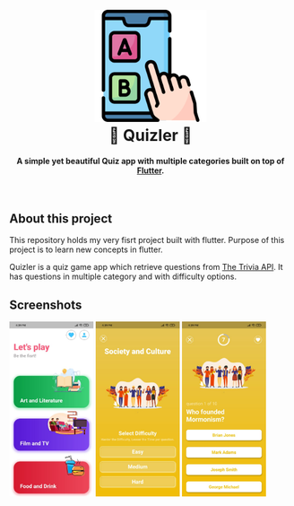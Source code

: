 <h1 align="center">
  
  <br>
     <a href="https://github.com/Sagar-Goyal/Quizler"><img src="test.png" alt="Test logo" width="200"></a>
  <br>
    📱 Quizler 📱
  <br>
</h1>

<h4 align="center">A simple yet beautiful Quiz app with multiple categories built on top of <a href="https://flutter.dev/" target="_blank" style="color:##0276E8;">Flutter</a>.</h4>
<br>

##  About this project
This repository holds my very fisrt project built with flutter. Purpose of this project is to learn new concepts in flutter.

Quizler is a quiz game app which retrieve questions from <a href="https://the-trivia-api.com/" target="_blank" style="color:##0276E8;">The Trivia API</a>. It has questions in multiple category and with difficulty options.

## Screenshots
<img src="screenshots/screenshot-1.jpg" alt="Screenshot" width="150">  <img src="screenshots/screenshot-2.jpg" alt="Screenshot" width="150">  <img src="screenshots/screenshot-3.jpg" alt="Screenshot" width="150">
